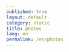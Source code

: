 ```yaml
---
published: true
layout: default
category: static
title: photos
lang: en
permalink: /en/photos
---
```


<div class="galleria"></div>

<script type="text/javascript" src="{{ site.baseurl }}/assets/js/libs/galleria/galleria.js"></script>
<script>
var thumbs_url = 'http://batagov.s3.amazonaws.com/photos/thumbs/',
	large_url = 'http://batagov.s3.amazonaws.com/photos/large/',
	data = [
    	{
        	image: large_url + '22.jpg',
        	thumb: thumbs_url + '22.jpg'
    	},
        {
        	image: large_url + '21.jpg',
        	thumb: thumbs_url + '21.jpg',
            title: '2009'
    	},
        {
        	image: large_url + '19.jpg',
        	thumb: thumbs_url + '19.jpg'
    	},
        {
        	image: large_url + '18.jpg',
        	thumb: thumbs_url + '18.jpg',
            title: '2005'
    	},
        {
        	image: large_url + '17.jpg',
        	thumb: thumbs_url + '17.jpg',
            title: '1991'
    	},
        {
        	image: large_url + '16.jpg',
        	thumb: thumbs_url + '16.jpg',
            title: '1991'
    	},
        {
        	image: large_url + '15.jpg',
        	thumb: thumbs_url + '15.jpg'
    	},
        {
        	image: large_url + '14.jpg',
        	thumb: thumbs_url + '14.jpg'
    	},
        {
        	image: large_url + '13.jpg',
        	thumb: thumbs_url + '13.jpg'
    	},
        {
        	image: large_url + '12.jpg',
        	thumb: thumbs_url + '12.jpg'
    	},
        {
        	image: large_url + '11.jpg',
        	thumb: thumbs_url + '11.jpg'
    	},
        {
        	image: large_url + '10.jpg',
        	thumb: thumbs_url + '10.jpg'
    	},
        {
        	image: large_url + '9.jpg',
        	thumb: thumbs_url + '9.jpg'
    	},
        {
        	image: large_url + '8.jpg',
        	thumb: thumbs_url + '8.jpg'
    	},
        {
        	image: large_url + '7.jpg',
        	thumb: thumbs_url + '7.jpg',
            title: '1990'
    	},
        {
        	image: large_url + '6.jpg',
        	thumb: thumbs_url + '6.jpg',
            title: '1990'
    	},
        {
        	image: large_url + '5.jpg',
        	thumb: thumbs_url + '5.jpg',
            title: '1989'
    	},
        {
        	image: large_url + '4.jpg',
        	thumb: thumbs_url + '4.jpg'
    	},
        {
        	image: large_url + '3.jpg',
        	thumb: thumbs_url + '3.jpg'
    	},
        {
        	image: large_url + '2.jpg',
        	thumb: thumbs_url + '2.jpg'
    	},
        {
        	image: large_url + '1.jpg',
        	thumb: thumbs_url + '1.jpg'
    	}
	];
Galleria.loadTheme('{{ site.baseurl }}/assets/js/libs/galleria/themes/folio/galleria.folio.min.js');
Galleria.run('.galleria', {
    dataSource: data,
    width: 600,
  	wait: true
});
</script>